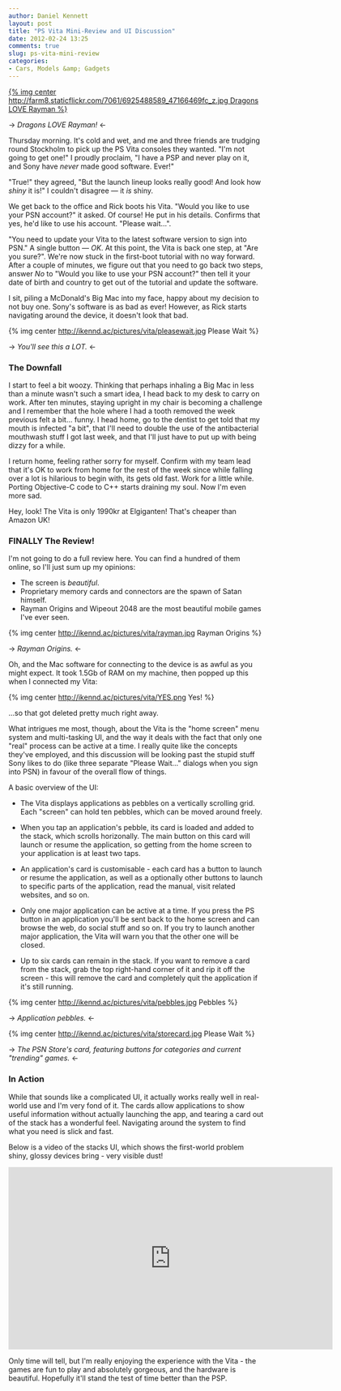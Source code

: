 ```yaml
---
author: Daniel Kennett
layout: post
title: "PS Vita Mini-Review and UI Discussion"
date: 2012-02-24 13:25
comments: true
slug: ps-vita-mini-review
categories: 
- Cars, Models &amp; Gadgets
---
```


[{% img center http://farm8.staticflickr.com/7061/6925488589_47166469fc_z.jpg Dragons LOVE Rayman %}](http://www.flickr.com/photos/ikenndac/6925488589/)

-> *Dragons LOVE Rayman!* <-

Thursday morning. It's cold and wet, and me and three friends are trudging round Stockholm to pick up the PS Vita consoles they wanted. "I'm not going to get one!" I proudly proclaim, "I have a PSP and never play on it, and Sony have *never* made good software. Ever!"

"True!" they agreed, "But the launch lineup looks really good! And look how *shiny* it is!" I couldn't disagree — it *is* shiny.

We get back to the office and Rick boots his Vita. "Would you like to use your PSN account?" it asked. Of course! He put in his details. Confirms that yes, he'd like to use his account. "Please wait…". 

"You need to update your Vita to the latest software version to sign into PSN." A single button — *OK*. At this point, the Vita is back one step, at "Are you sure?". We're now stuck in the first-boot tutorial with no way forward. After a couple of minutes, we figure out that you need to go back two steps, answer *No* to "Would you like to use your PSN account?" then tell it your date of birth and country to get out of the tutorial and update the software.

I sit, piling a McDonald's Big Mac into my face, happy about my decision to not buy one. Sony's software is as bad as ever! However, as Rick starts navigating around the device, it doesn't look that bad.

{% img center http://ikennd.ac/pictures/vita/pleasewait.jpg Please Wait %}

-> *You'll see this a LOT.* <-

### The Downfall ###

I start to feel a bit woozy. Thinking that perhaps inhaling a Big Mac in less than a minute wasn't such a smart idea, I head back to my desk to carry on work. After ten minutes, staying upright in my chair is becoming a challenge and I remember that the hole where I had a tooth removed the week previous felt a bit… funny. I head home, go to the dentist to get told that my mouth is infected "a bit", that I'll need to double the use of the antibacterial mouthwash stuff I got last week, and that I'll just have to put up with being dizzy for a while.

I return home, feeling rather sorry for myself. Confirm with my team lead that it's OK to work from home for the rest of the week since while falling over a lot is hilarious to begin with, its gets old fast. Work for a little while. Porting Objective-C code to C++ starts draining my soul. Now I'm even more sad.

Hey, look! The Vita is only 1990kr at Elgiganten! That's cheaper than Amazon UK!

### FINALLY The Review! ###

I'm not going to do a full review here. You can find a hundred of them online, so I'll just sum up my opinions:

* The screen is *beautiful*.
* Proprietary memory cards and connectors are the spawn of Satan himself.
* Rayman Origins and Wipeout 2048 are the most beautiful mobile games I've ever seen.

{% img center http://ikennd.ac/pictures/vita/rayman.jpg Rayman Origins %}

-> *Rayman Origins.* <-

Oh, and the Mac software for connecting to the device is as awful as you might expect. It took 1.5Gb of RAM on my machine, then popped up this when I connected my Vita:

{% img center http://ikennd.ac/pictures/vita/YES.png Yes! %}

…so that got deleted pretty much right away.

What intrigues me most, though, about the Vita is the "home screen" menu system and multi-tasking UI, and the way it deals with the fact that only one "real" process can be active at a time. I really quite like the concepts they've employed, and this discussion will be looking past the stupid stuff Sony likes to do (like three separate "Please Wait…" dialogs when you sign into PSN) in favour of the overall flow of things.

A basic overview of the UI:

* The Vita displays applications as pebbles on a vertically scrolling grid. Each "screen" can hold ten pebbles, which can be moved around freely.

* When you tap an application's pebble, its card is loaded and added to the stack, which scrolls horizonally. The main button on this card will launch or resume the application, so getting from the home screen to your application is at least two taps.

* An application's card is customisable - each card has a button to launch or resume the application, as well as a optionally other buttons to launch to specific parts of the application, read the manual, visit related websites, and so on.

* Only one major application can be active at a time. If you press the PS button in an application you'll be sent back to the home screen and can browse the web, do social stuff and so on. If you try to launch another major application, the Vita will warn you that the other one will be closed. 

* Up to six cards can remain in the stack. If you want to remove a card from the stack, grab the top right-hand corner of it and rip it off the screen - this will remove the card and completely quit the application if it's still running.

{% img center http://ikennd.ac/pictures/vita/pebbles.jpg Pebbles %}

-> *Application pebbles.* <-

{% img center http://ikennd.ac/pictures/vita/storecard.jpg Please Wait %}

-> *The PSN Store's card, featuring buttons for categories and current "trending" games.* <-

### In Action ###

While that sounds like a complicated UI, it actually works really well in real-world use and I'm very fond of it. The cards allow applications to show useful information without actually launching the app, and tearing a card out of the stack has a wonderful feel. Navigating around the system to find what you need is slick and fast.

Below is a video of the stacks UI, which shows the first-world problem shiny, glossy devices bring - very visible dust!

<p style="text-align: center;"><iframe width="640" height="360" src="http://www.youtube.com/embed/QDCms-8eS8c?rel=0" frameborder="0" allowfullscreen></iframe></p>

Only time will tell, but I'm really enjoying the experience with the Vita - the games are fun to play and absolutely gorgeous, and the hardware is beautiful. Hopefully it'll stand the test of time better than the PSP.
